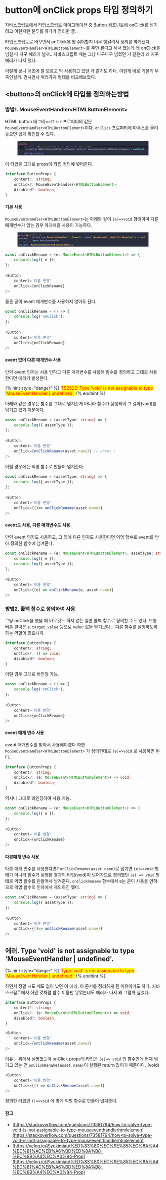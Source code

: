 # button에 onClick props 타입 정의하기

자바스크립트에서 타입스크립트 마이그레이션 중 Button 컴포넌트에 onClick를 넘기려고 이런저런 분투를 하다가 정리한 글.

타입스크립트로 바꾸면서 onClick에 뭘 줘야할지 너무 헷갈려서 정리를 하게됐다. `MouseEventHandler<HTMLButtonElement>` 를 주면 된다고 해서 했는데 왜 onClick을 넘길 때 자꾸 에러가 날까.. 자바스크립트 때는 그냥 마구마구 넘겼던 거 같은데 왜 자꾸 에러가 나지 했다.&#x20;

이렇게 보니 애초에 잘 모르고 막 사용하고 있던 거 같기도 하다. 이런게 바로 기본기 부족인걸까. 겸사겸사 여러가지 형태를 비교해보았다.



## \<button>의  onClick에 타입을 정의하는방법

### 방법1. MouseEventHandler\<HTMLButtonElement>

HTML button 태그의 `onClick` 프로퍼티의 값은 `MouseEventHandler<HTMLButtonElement>`이다. `onClick` 프로퍼티에 마우스를 올려놓으면 쉽게 확인할 수 있다.&#x20;

<figure><img src="../.gitbook/assets/image (15).png" alt=""><figcaption></figcaption></figure>

이 타입을 그대로 props에 타입 정의에 넣어준다.

```typescript
interface ButtonProps {
    content?: string;
    onClick?: MouseEventHandler<HTMLButtonElement>;
    disabled?: boolean;
}
```



#### 기본 사용

`MouseEventHandler<HTMLButtonElement>`는 아래와 같이 `(e)=>void` 형태이며 다른 매개변수가 없는 경우 아래처럼 사용이 가능하다.

<figure><img src="../.gitbook/assets/image (17).png" alt=""><figcaption></figcaption></figure>

```typescript
const onClickRename = (e: MouseEvent<HTMLButtonElement>) => {
    console.log({ e });
};

<Button
    content='이름 변경'
    onClick={onClickRename}
/>
```



물론 굳이 event 매개변수를 사용하지 않아도 된다.

```typescript
const onClickRename = () => {
    console.log('onClick');
};

<Button
    content='이름 변경'
    onClick={onClickRename}
/>
```



#### event 없이 다른 매개변수 사용

만약 event 인자는 사용 안하고 다른 매개변수를 사용해 함수를 정의하고 그대로 사용한다면 에러가 발생한다.

{% hint style="danger" %}
<mark style="color:red;">TS2322: Type 'void' is not assignable to type 'MouseEventHandler | undefined'.</mark>
{% endhint %}

아래와 같은 경우는 함수를 그대로 넘겨준게 아니라 함수가 실행되어 그 결과(void)를 넘기고 있기 때문이다.

```typescript
const onClickRename = (assetType: string) => {
    console.log({ assetType });
};

<Button
    content='이름 변경'
    onClick={onClickRename(asset.name)} // error !
/>
```

이럴 경우에는 익명 함수로 만들어 넘겨준다.

```typescript
const onClickRename = (assetType: string) => {
    console.log({ assetType });
};

<Button
    content='이름 변경'
    onClick={()=> onClickRename(asset.name)}
/>
```



#### event도 사용, 다른 매개변수도 사용

만약 event 인자도 사용하고, 그 외에 다른 인자도 사용한다면 익명 함수로 event를 받아 정의한 함수에 넘겨준다.

```typescript
const onClickRename = (e: MouseEvent<HTMLButtonElement>, assetType: string) => {
    console.log({ e });
    console.log({ assetType });
};

<Button
    content='이름 변경'
    onClick={(e) => onClickRename(e, asset.name)}
/>
```



### 방법2. 콜백 함수로 정의하여 사용

그냥 onClick을 했을 때 아무것도 하지 않는 일반 콜백 함수로 정의할 수도 있다. 보통 버튼 클릭은 `e.target.value` 등으로 value 값을 받기보다는 다른 함수를 실행하도록 하는 역할이 많으니까.

```typescript
interface ButtonProps {
    content?: string;
    onClick?: () => void;
    disabled?: boolean;
}
```

이럴 경우 그대로 바인딩 가능.

```typescript
const onClickRename = () => {
    console.log('onClick');
};

<Button
    content='이름 변경'
    onClick={onClickRename}
/>
```



#### event 매개 변수 사용

event 매개변수를 받아서 사용해야겠다 하면 `MouseEventHandler<HTMLButtonElement>` 가 정의한대로 `(e)=>void` 로 사용하면 된다.

```typescript
interface ButtonProps {
    content?: string;
    onClick?: (e: MouseEvent<HTMLButtonElement>) => void;
    disabled?: boolean;
}
```

역시나 그대로 바인딩하여 사용 가능.

```typescript
const onClickRename = (e: MouseEvent<HTMLButtonElement>) => {
    console.log({ e });
};

<Button
    content='이름 변경'
    onClick={onClickRename}
/>
```



#### 다른매개 변수 사용

다른 매개 변수를 사용한다면? `onClickRename(asset.name)`로 넘기면  `(e)=>void` 형태가 아니라 함수가 실행된 결과의 타입(void)이 넘어가므로 정의했던 `(e) => void` 형태로 익명 함수를 만들어서 넘겨준다. `onClickRename` 함수에서 e는 굳이 사용을 안하므로 익명 함수의 인자에서 제외하긴 했다.

```typescript
const onClickRename = (assetType: string) => {
    console.log({ assetType });
};

<Button
    content='이름 변경'
    onClick={()=> onClickRename(asset.name)}
/>
```





## 에러.  Type 'void' is not assignable to type 'MouseEventHandler | undefined'.

{% hint style="danger" %}
<mark style="color:red;">Type 'void' is not assignable to type 'MouseEventHandler | undefined'.</mark>
{% endhint %}

하면서 정말 시도 때도 없이 났던 이 에러. 이 문서를 정리하게 된 이유이기도 하다. 자바스크립트에서 하던 것처럼 함수 이름만 넣었는데도 에러가 나서 왜 그럴까 싶었다.

```typescript
interface ButtonProps {
    content?: string;
    onClick?: (e: MouseEvent<HTMLButtonElement>) => void;
    disabled?: boolean;
}
```

```typescript
<Button
    content='이름 변경'
    onClick={onClickRename(asset.name)}
/>
```

이유는 위에서 설명했듯이  onClick props의 타입은 `(e)=> void` 인 함수인데 현재 넘기고 있는 건 `onClickRename(asset.name)`이 실행된 return 값이기 때문이다. (void)

```typescript
<Button
    content='이름 변경'
    onClick={() => onClickRename(asset.name)}
/>
```

정의한 타입인 `()=>void` 에 맞게 익명 함수로 만들어 넘겨준다.





#### 참고

* [https://stackoverflow.com/questions/73581794/how-to-solve-type-void-is-not-assignable-to-type-mouseeventhandlerhtmlelemen](https://stackoverflow.com/questions/73581794/how-to-solve-type-void-is-not-assignable-to-type-mouseeventhandlerhtmlelemen)
* [https://velog.io/@yukimiau/%ED%83%80%EC%9E%85%EC%8A%A4%ED%81%AC%EB%A6%BD%ED%8A%B8-%EC%8B%A4%EC%A0%84-Prop](https://velog.io/@yukimiau/%ED%83%80%EC%9E%85%EC%8A%A4%ED%81%AC%EB%A6%BD%ED%8A%B8-%EC%8B%A4%EC%A0%84-Prop)

